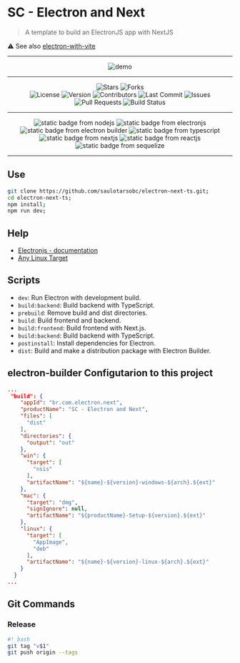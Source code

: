 # SC - Electron and Next

> A template to build an ElectronJS app with NextJS

⚠️ See also [electron-with-vite](https://github.com/saulotarsobc/electron-with-vite)

---

<div align="center">
  <img alt="demo" src="./demo/demo.png">
</div>

---

<div align="center">
  <img alt="Stars" src="https://img.shields.io/github/stars/saulotarsobc/electronjs-with-nextjs.svg">
  <img alt="Forks" src="https://img.shields.io/github/forks/saulotarsobc/electronjs-with-nextjs.svg">
</div>

<div align="center">
  <img alt="License" src="https://img.shields.io/badge/License-MIT-yellow.svg">
  <img alt="Version" src="https://img.shields.io/github/v/release/saulotarsobc/electronjs-with-nextjs.svg">
  <img alt="Contributors" src="https://img.shields.io/github/contributors/saulotarsobc/electronjs-with-nextjs.svg">
  <img alt="Last Commit" src="https://img.shields.io/github/last-commit/saulotarsobc/electronjs-with-nextjs.svg">
  <img alt="Issues" src="https://img.shields.io/github/issues/saulotarsobc/electronjs-with-nextjs.svg">
  <img alt="Pull Requests" src="https://img.shields.io/github/issues-pr/saulotarsobc/electronjs-with-nextjs.svg">
  <img alt="Build Status" src="https://img.shields.io/github/actions/workflow/status/saulotarsobc/electronjs-with-nextjs/.github/workflows/launch-app.yaml">
</div>

---

<!-- Badge Start -->
<div align="center">
 <img alt="static badge from nodejs" src="https://img.shields.io/badge/NodeJS-v20.19.3-44883e">
 <img alt="static badge from electronjs" src="https://img.shields.io/badge/ElectronJS-v37.2.3-46816e">
 <img alt="static badge from electron builder" src="https://img.shields.io/badge/Electron%20Builder-v26.0.12-blue">
 <img alt="static badge from typescript" src="https://img.shields.io/badge/TypeScript-v5.8.3-blue">
 <img alt="static badge from nextjs" src="https://img.shields.io/badge/NextJS-v15.4.2-black">
 <img alt="static badge from reactjs" src="https://img.shields.io/badge/ReactJS-v19.1.0-61DAFB">
 <img alt="static badge from sequelize" src="https://img.shields.io/badge/Sequelize-v6.37.7-52B0E7">
</div>
<!-- Badge End -->

---

## Use

```sh
git clone https://github.com/saulotarsobc/electron-next-ts.git;
cd electron-next-ts;
npm install;
npm run dev;
```

## Help

- [Electronjs - documentation](https://www.electronjs.org/pt/docs/latest/)
- [Any Linux Target](https://www.electron.build/linux)

## Scripts

- `dev`: Run Electron with development build.
- `build:backend`: Build backend with TypeScript.
- `prebuild`: Remove build and dist directories.
- `build`: Build frontend and backend.
- `build:frontend`: Build frontend with Next.js.
- `build:backend`: Build backend with TypeScript.
- `postinstall`: Install dependencies for Electron.
- `dist`: Build and make a distribution package with Electron Builder.

## electron-builder Configutarion to this project

```json
...
 "build": {
    "appId": "br.com.electron.next",
    "productName": "SC - Electron and Next",
    "files": [
      "dist"
    ],
    "directories": {
      "output": "out"
    },
    "win": {
      "target": [
        "nsis"
      ],
      "artifactName": "${name}-${version}-windows-${arch}.${ext}"
    },
    "mac": {
      "target": "dmg",
      "signIgnore": null,
      "artifactName": "${productName}-Setup-${version}.${ext}"
    },
    "linux": {
      "target": [
        "AppImage",
        "deb"
      ],
      "artifactName": "${name}-${version}-linux-${arch}.${ext}"
    }
  }
...
```

## Git Commands

### Release

```bash
#! bash
git tag "v$1"
git push origin --tags
```
